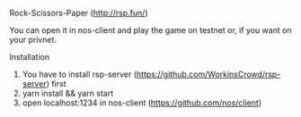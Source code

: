 Rock-Scissors-Paper (http://rsp.fun/)

You can open it in nos-client and play the game on testnet or, if you want on your privnet.

Installation

1. You have to install rsp-server (https://github.com/WorkinsCrowd/rsp-server) first
2. yarn install && yarn start
3. open localhost:1234 in nos-client (https://github.com/nos/client)
